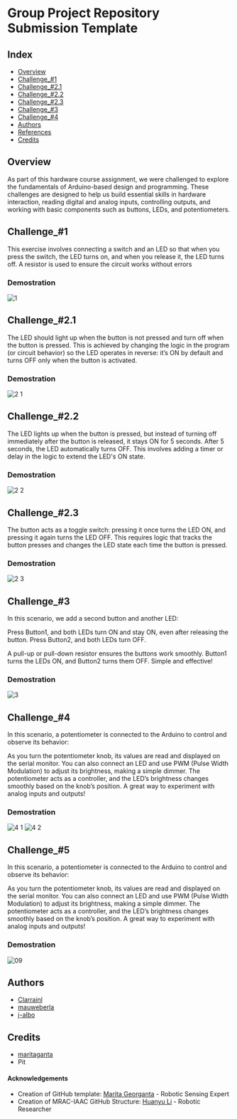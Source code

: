 # Group Project Repository Submission Template 
## Index
  - [Overview](#overview) 
  - [Challenge_#1](#Challenge_#1)
  - [Challenge_#2.1](#challenge_#2.1)
  - [Challenge_#2.2](#challenge_#2.2)
  - [Challenge_#2.3](#challenge_#2.3)
  - [Challenge_#3](#challenge_#3)
  - [Challenge_#4](#challenge_#4)
  - [Authors](#authors)
  - [References](#references)
  - [Credits](#credits)
<!--  Other options to write Readme
  - [Deployment](#deployment)
  - [Used or Referenced Projects](Used-or-Referenced-Projects)
-->

## Overview
<!-- Write Overview about this project -->
As part of this hardware course assignment, we were challenged to explore the fundamentals of Arduino-based design and programming. These challenges are designed to help us build essential skills in hardware interaction, reading digital and analog inputs, controlling outputs, and working with basic components such as buttons, LEDs, and potentiometers.


## Challenge_#1
<!-- Write Overview about this project -->
This exercise involves connecting a switch and an LED so that when you press the switch, the LED turns on, and when you release it, the LED turns off. A resistor is used to ensure the circuit works without errors

### Demostration
![1](https://github.com/user-attachments/assets/8c211296-3b89-459f-82c7-15ef5c2d5def)

## Challenge_#2.1
<!-- Write Overview about this project -->
The LED should light up when the button is not pressed and turn off when the button is pressed. This is achieved by changing the logic in the program (or circuit behavior) so the LED operates in reverse: it’s ON by default and turns OFF only when the button is activated.

### Demostration
![2 1](https://github.com/user-attachments/assets/e70150f1-393e-4a07-ac43-5000ae8c58d6)

## Challenge_#2.2
<!-- Write Overview about this project -->
The LED lights up when the button is pressed, but instead of turning off immediately after the button is released, it stays ON for 5 seconds. After 5 seconds, the LED automatically turns OFF. This involves adding a timer or delay in the logic to extend the LED's ON state.

### Demostration
![2 2](https://github.com/user-attachments/assets/d8919069-64d3-40f8-9aa9-7767759d5b97)

## Challenge_#2.3
<!-- Write Overview about this project -->
The button acts as a toggle switch: pressing it once turns the LED ON, and pressing it again turns the LED OFF. This requires logic that tracks the button presses and changes the LED state each time the button is pressed.

### Demostration
![2 3](https://github.com/user-attachments/assets/023798da-7f64-4310-a34e-3e614c6dbf20)

## Challenge_#3
<!-- Write Overview about this project -->
In this scenario, we add a second button and another LED:

Press Button1, and both LEDs turn ON and stay ON, even after releasing the button.
Press Button2, and both LEDs turn OFF.

A pull-up or pull-down resistor ensures the buttons work smoothly. Button1 turns the LEDs ON, and Button2 turns them OFF. Simple and effective!

### Demostration
![3](https://github.com/user-attachments/assets/c51bc9e8-43c6-49f1-8d28-981b510791a8)

## Challenge_#4
<!-- Write Overview about this project -->
In this scenario, a potentiometer is connected to the Arduino to control and observe its behavior:

As you turn the potentiometer knob, its values are read and displayed on the serial monitor.
You can also connect an LED and use PWM (Pulse Width Modulation) to adjust its brightness, making a simple dimmer.
The potentiometer acts as a controller, and the LED’s brightness changes smoothly based on the knob’s position. A great way to experiment with analog inputs and outputs!

### Demostration
![4 1](https://github.com/user-attachments/assets/872c4915-c852-4b34-901d-4f3229a2cf8f)
![4 2](https://github.com/user-attachments/assets/4b5c2d70-c615-47af-914a-45434486cdee)

## Challenge_#5
<!-- Write Overview about this project -->
In this scenario, a potentiometer is connected to the Arduino to control and observe its behavior:

As you turn the potentiometer knob, its values are read and displayed on the serial monitor.
You can also connect an LED and use PWM (Pulse Width Modulation) to adjust its brightness, making a simple dimmer.
The potentiometer acts as a controller, and the LED’s brightness changes smoothly based on the knob’s position. A great way to experiment with analog inputs and outputs!

### Demostration
![09](https://github.com/user-attachments/assets/68ef5f56-1688-45e5-a77f-0eca129224ce)


## Authors
  - [Clarrainl](https://github.com/Clarrainl)
  - [mauweberla](https://github.com/Mauweberla)
  - [j-albo](https://github.com/j-albo)

## Credits
  - [maritaganta](https://github.com/maritaganta)
  - Pit

<!--  DO NOT REMOVE
-->
#### Acknowledgements

- Creation of GitHub template: [Marita Georganta](https://www.linkedin.com/in/marita-georganta/) - Robotic Sensing Expert
- Creation of MRAC-IAAC GitHub Structure: [Huanyu Li](https://www.linkedin.com/in/huanyu-li-457590268/) - Robotic Researcher


